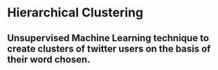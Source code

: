 # Hierarchical Clustering
## Unsupervised Machine Learning technique to create clusters of twitter users on the basis of their word chosen.
